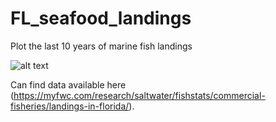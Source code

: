 # FL_seafood_landings
Plot the last 10 years of marine fish landings

![alt text](https://github.com/bdturley/FL_seafood_landings/blob/master/figures/grouper_landings.png 'landings')

Can find data available here (https://myfwc.com/research/saltwater/fishstats/commercial-fisheries/landings-in-florida/).

